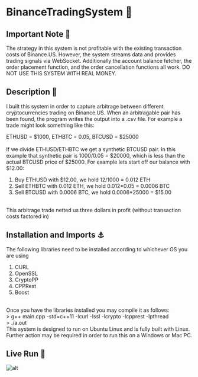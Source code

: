 # BinanceTradingSystem :game_die:

## Important Note :memo:
The strategy in this system is not profitable with the existing transaction costs of Binance.US. However, the system streams data and provides trading signals via WebSocket. Additionally the account balance fetcher, the order placement function, and the order cancellation functions all work. DO NOT USE THIS SYSTEM WITH REAL MONEY.

## Description :red_circle:
I built this system in order to capture arbitrage between different cryptocurrencies trading on Binance.US. When an arbitragable pair has been found, the program writes the output into a .csv file. For example a trade might look something like this:
<br/>

ETHUSD = $1000, ETHBTC = 0.05, BTCUSD = $25000
<br/>
<br/>
If we divide ETHUSD/ETHBTC we get a synthetic BTCUSD pair. In this example that synthetic pair is 1000/0.05 = $20000, which is less than the actual BTCUSD price of $25000. For example lets start off our balance with $12.00:
<br/>
1. Buy ETHUSD with $12.00, we hold 12/1000 = 0.012 ETH
2. Sell ETHBTC with 0.012 ETH, we hold 0.012*0.05 = 0.0006 BTC
3. Sell BTCUSD with 0.0006 BTC, we hold 0.0006*25000 = $15.00
<br/>
This arbitrage trade netted us three dollars in profit (without transaction costs factored in)

## Installation and Imports :anchor:
The following libraries need to be installed according to whichever OS you are using
<br/>
1. CURL
2. OpenSSL
3. CryptoPP
4. CPPRest
5. Boost
<br/>
Once you have the libraries installed you may compile it as follows:
<br/>
> g++ main.cpp -std=c++11 -lcurl -lssl -lcrypto -lcpprest -lpthread
<br/>
> ./a.out
<br/>
This system is designed to run on Ubuntu Linux and is fully built with Linux. Further action may be required in order to run this on a Windows or Mac PC.

## Live Run :volcano:
![alt](https://github.com/mosharieff/BinanceTradingSystem/blob/main/RUN.GIF)
